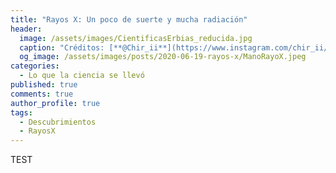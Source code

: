```yaml
---
title: "Rayos X: Un poco de suerte y mucha radiación"
header:
  image: /assets/images/CientificasErbias_reducida.jpg
  caption: "Créditos: [**@Chir_ii**](https://www.instagram.com/chir_ii/?hl=en)"
  og_image: /assets/images/posts/2020-06-19-rayos-x/ManoRayoX.jpeg
categories:
  - Lo que la ciencia se llevó
published: true
comments: true
author_profile: true
tags:
  - Descubrimientos
  - RayosX
--- 
```


TEST
